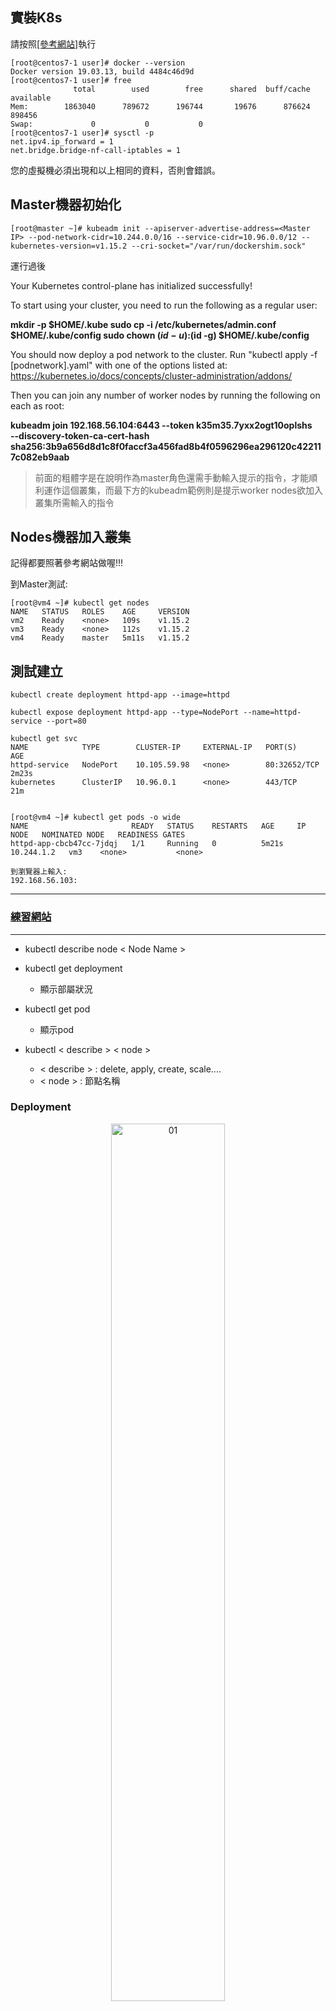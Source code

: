 ## 實裝K8s

請按照[[參考網站]](https://blog.tomy168.com/2019/08/centos-76-kubernetes.html)執行


```
[root@centos7-1 user]# docker --version
Docker version 19.03.13, build 4484c46d9d
[root@centos7-1 user]# free
              total        used        free      shared  buff/cache   available
Mem:        1863040      789672      196744       19676      876624      898456
Swap:             0           0           0
[root@centos7-1 user]# sysctl -p
net.ipv4.ip_forward = 1
net.bridge.bridge-nf-call-iptables = 1
```
您的虛擬機必須出現和以上相同的資料，否則會錯誤。

## Master機器初始化

    [root@master ~]# kubeadm init --apiserver-advertise-address=<Master IP> --pod-network-cidr=10.244.0.0/16 --service-cidr=10.96.0.0/12 --kubernetes-version=v1.15.2 --cri-socket="/var/run/dockershim.sock"

運行過後

    
Your Kubernetes control-plane has initialized successfully!

To start using your cluster, you need to run the following as a regular user:

**mkdir -p $HOME/.kube
sudo cp -i /etc/kubernetes/admin.conf $HOME/.kube/config
sudo chown $(id -u):$(id -g) $HOME/.kube/config**

You should now deploy a pod network to the cluster.
Run "kubectl apply -f [podnetwork].yaml" with one of the options listed at:
https://kubernetes.io/docs/concepts/cluster-administration/addons/

Then you can join any number of worker nodes by running the following on each as root:

**kubeadm join 192.168.56.104:6443 --token k35m35.7yxx2ogt10oplshs \
    --discovery-token-ca-cert-hash sha256:3b9a656d8d1c8f0faccf3a456fad8b4f0596296ea296120c422117c082eb9aab**

>前面的粗體字是在說明作為master角色還需手動輸入提示的指令，才能順利運作這個叢集，而最下方的kubeadm範例則是提示worker nodes欲加入叢集所需輸入的指令

## Nodes機器加入叢集

記得都要照著參考網站做喔!!!

到Master測試:

    [root@vm4 ~]# kubectl get nodes
    NAME   STATUS   ROLES    AGE     VERSION
    vm2    Ready    <none>   109s    v1.15.2
    vm3    Ready    <none>   112s    v1.15.2
    vm4    Ready    master   5m11s   v1.15.2

## 測試建立


    kubectl create deployment httpd-app --image=httpd

    kubectl expose deployment httpd-app --type=NodePort --name=httpd-service --port=80

    kubectl get svc
    NAME            TYPE        CLUSTER-IP     EXTERNAL-IP   PORT(S)        AGE
    httpd-service   NodePort    10.105.59.98   <none>        80:32652/TCP   2m23s
    kubernetes      ClusterIP   10.96.0.1      <none>        443/TCP        21m


    [root@vm4 ~]# kubectl get pods -o wide
    NAME                       READY   STATUS    RESTARTS   AGE     IP           NODE   NOMINATED NODE   READINESS GATES
    httpd-app-cbcb47cc-7jdqj   1/1     Running   0          5m21s   10.244.1.2   vm3    <none>           <none>

    到瀏覽器上輸入:
    192.168.56.103:

---
### [練習網站](https://kubernetes.io/docs/tutorials/kubernetes-basics/create-cluster/cluster-interactive/)

---

* kubectl describe node < Node Name >
* kubectl get deployment
  * 顯示部屬狀況
* kubectl get pod
  * 顯示pod 

* kubectl < describe > < node >
  * < describe > : delete, apply, create, scale....
  * < node > : 節點名稱


### Deployment

<div  align="center">  
 <img src="https://raw.githubusercontent.com/TKTim/Docker-/master/Picture/3˙.jpg" width = "60%" height = "60%" alt="01" align=center />

 <div align="left">

